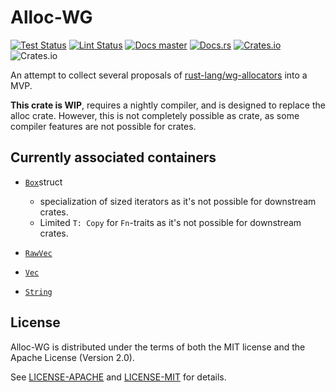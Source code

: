 Alloc-WG
========


[![Test Status](https://github.com/TimDiekmann/alloc-wg/workflows/Test/badge.svg?event=push&branch=master)](https://github.com/TimDiekmann/alloc-wg/actions?query=workflow%3ATest+event%3Apush+branch%3Amaster)
[![Lint Status](https://github.com/TimDiekmann/alloc-wg/workflows/Lint/badge.svg?event=push&branch=master)](https://github.com/TimDiekmann/alloc-wg/actions?query=workflow%3ALint+event%3Apush+branch%3Amaster)
[![Docs master](https://img.shields.io/static/v1?label=docs&message=master&color=5479ab)](https://timdiekmann.github.io/alloc-wg/alloc_wg/index.html)
[![Docs.rs](https://docs.rs/alloc-wg/badge.svg)](https://docs.rs/alloc-wg)
[![Crates.io](https://img.shields.io/crates/v/alloc-wg)](https://crates.io/crates/alloc-wg)
![Crates.io](https://img.shields.io/crates/l/alloc-wg)

An attempt to collect several proposals of [rust-lang/wg-allocators](https://github.com/rust-lang/wg-allocators) into a
MVP.

**This crate is WIP**, requires a nightly compiler, and is designed to replace the alloc crate. However, this is not completely possible as crate, as some 
compiler features are not possible for crates.

Currently associated containers
-------------------------------
  
- [`Box`]struct
  - specialization of sized iterators as it's not possible for downstream crates.
  - Limited `T: Copy` for `Fn`-traits as it's not possible for downstream crates.
   
- [`RawVec`]
- [`Vec`]
- [`String`]

[`Alloc`]: https://doc.rust-lang.org/1.38.0/alloc/alloc/trait.Alloc.html
[`AllocRef`]: https://timdiekmann.github.io/alloc-wg/alloc_wg/alloc/trait.AllocRef.html
[`AllocRef::alloc`]: https://timdiekmann.github.io/alloc-wg/alloc_wg/alloc/trait.AllocRef.html#tymethod.alloc
[`AllocRef::alloc_zeroed`]: https://timdiekmann.github.io/alloc-wg/alloc_wg/alloc/trait.AllocRef.html#method.alloc_zeroed
[`Box`]: https://timdiekmann.github.io/alloc-wg/alloc_wg/boxed/struct.Box.html
[`RawVec`]: https://timdiekmann.github.io/alloc-wg/alloc_wg/raw_vec/struct.RawVec.html
[`Vec`]: https://timdiekmann.github.io/alloc-wg/alloc_wg/vec/struct.Vec.html
[`DeallocRef`]: https://timdiekmann.github.io/alloc-wg/alloc_wg/alloc/trait.DeallocRef.html
[`ReallocRef`]: https://timdiekmann.github.io/alloc-wg/alloc_wg/alloc/trait.ReallocRef.html
[`BuildAllocRef`]: https://timdiekmann.github.io/alloc-wg/alloc_wg/alloc/trait.BuildAllocRef.html
[`BuildHasher`]: https://doc.rust-lang.org/1.38.0/core/hash/trait.BuildHasher.html
[`Hasher`]: https://doc.rust-lang.org/1.38.0/core/hash/trait.Hasher.html
[`NonZeroLayout`]: https://timdiekmann.github.io/alloc-wg/alloc_wg/alloc/struct.NonZeroLayout.html
[`AbortAlloc`]: https://timdiekmann.github.io/alloc-wg/alloc_wg/alloc/struct.AbortAlloc.html
[`String`]: https://timdiekmann.github.io/alloc-wg/alloc_wg/string/struct.String.html

License
-------
Alloc-WG is distributed under the terms of both the MIT license and the Apache License (Version 2.0).

See [LICENSE-APACHE](https://github.com/TimDiekmann/alloc-wg/blob/master/LICENSE-APACHE) and [LICENSE-MIT](https://github.com/TimDiekmann/alloc-wg/blob/master/LICENSE-MIT) for details.

